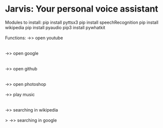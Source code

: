 # Jarvis: Your personal voice assistant

Modules to install:
pip install pyttsx3
pip install speechRecognition
pip install wikipedia
pip install pyaudio
pip3 install pywhatkit
 <br><br>
Functions: 
->> open youtube<br><br><br>
->> open google<br><br><br>
->> open github<br><br><br>
->> open photoshop<br><br>
->> play music<br><br><br>
->> searching in wikipedia<br><br>>
->> searching in google<br><br>
